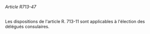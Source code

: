 ###### Article R713-47

Les dispositions de l'article R. 713-11 sont applicables à l'élection des délégués consulaires.

